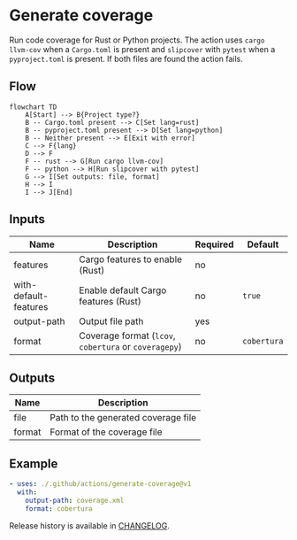 # Generate coverage

Run code coverage for Rust or Python projects. The action uses
`cargo llvm-cov` when a `Cargo.toml` is present and `slipcover` with
`pytest` when a `pyproject.toml` is present. If both files are found the
action fails.

## Flow

```mermaid
flowchart TD
    A[Start] --> B{Project type?}
    B -- Cargo.toml present --> C[Set lang=rust]
    B -- pyproject.toml present --> D[Set lang=python]
    B -- Neither present --> E[Exit with error]
    C --> F{lang}
    D --> F
    F -- rust --> G[Run cargo llvm-cov]
    F -- python --> H[Run slipcover with pytest]
    G --> I[Set outputs: file, format]
    H --> I
    I --> J[End]
```

## Inputs

| Name | Description | Required | Default |
| --- | --- | --- | --- |
| features | Cargo features to enable (Rust) | no | |
| with-default-features | Enable default Cargo features (Rust) | no | `true` |
| output-path | Output file path | yes | |
| format | Coverage format (`lcov`, `cobertura` or `coveragepy`) | no | `cobertura` |

## Outputs

| Name | Description |
| --- | --- |
| file | Path to the generated coverage file |
| format | Format of the coverage file |

## Example

```yaml
- uses: ./.github/actions/generate-coverage@v1
  with:
    output-path: coverage.xml
    format: cobertura
```

Release history is available in [CHANGELOG](CHANGELOG.md).
